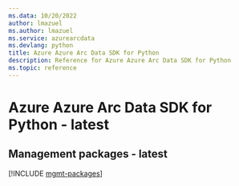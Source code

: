 ```yaml
---
ms.data: 10/20/2022
author: lmazuel
ms.author: lmazuel
ms.service: azurearcdata
ms.devlang: python
title: Azure Azure Arc Data SDK for Python
description: Reference for Azure Azure Arc Data SDK for Python
ms.topic: reference
---
```

# Azure Azure Arc Data SDK for Python - latest

## Management packages - latest
[!INCLUDE [mgmt-packages](azure-arc-data-mgmt-index.md)]